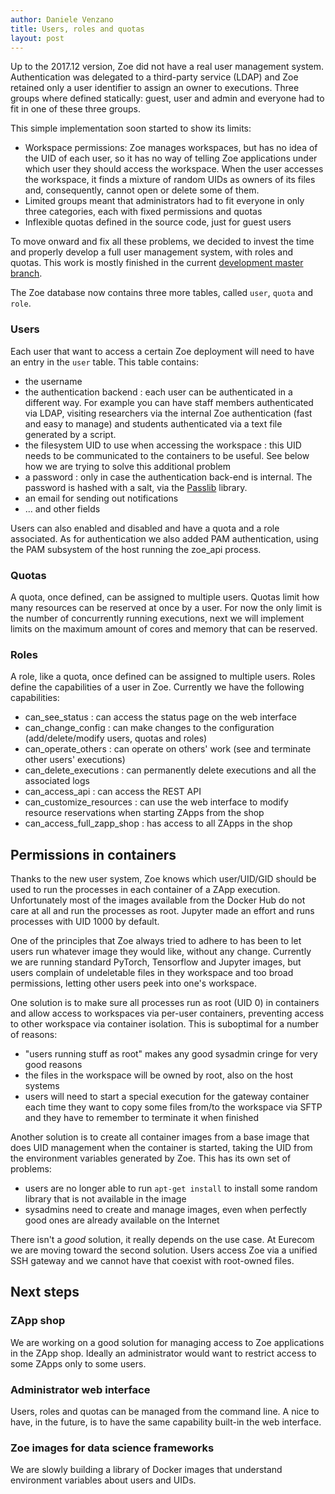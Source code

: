 ```yaml
---
author: Daniele Venzano
title: Users, roles and quotas
layout: post
---
```


Up to the 2017.12 version, Zoe did not have a real user management system. Authentication was delegated to a third-party service (LDAP) and Zoe retained only a user identifier to assign an owner to executions. Three groups where defined statically: guest, user and admin and everyone had to fit in one of these three groups.

This simple implementation soon started to show its limits:

 * Workspace permissions: Zoe manages workspaces, but has no idea of the UID of each user, so it has no way of telling Zoe applications under which user they should access the workspace. When the user accesses the workspace, it finds a mixture of random UIDs as owners of its files and, consequently, cannot open or delete some of them.
 * Limited groups meant that administrators had to fit everyone in only three categories, each with fixed permissions and quotas
 * Inflexible quotas defined in the source code, just for guest users

To move onward and fix all these problems, we decided to invest the time and properly develop a full user management system, with roles and quotas. This work is mostly finished in the current [development master branch](https://github.com/DistributedSystemsGroup/zoe/tree/devel/master).

The Zoe database now contains three more tables, called `user`, `quota` and `role`.
 
### Users
 
Each user that want to access a certain Zoe deployment will need to have an entry in the `user` table. This table contains:

 * the username
 * the authentication backend : each user can be authenticated in a different way. For example you can have staff members authenticated via LDAP, visiting researchers via the internal Zoe authentication (fast and easy to manage) and students authenticated via a text file generated by a script.
 * the filesystem UID to use when accessing the workspace : this UID needs to be communicated to the containers to be useful. See below how we are trying to solve this additional problem
 * a password : only in case the authentication back-end is internal. The password is hashed with a salt, via the [Passlib](https://passlib.readthedocs.io/en/stable/index.html) library.
 * an email for sending out notifications
 * ... and other fields

Users can also enabled and disabled and have a quota and a role associated. As for authentication we also added PAM authentication, using the PAM subsystem of the host running the zoe_api process.

### Quotas

A quota, once defined, can be assigned to multiple users. Quotas limit how many resources can be reserved at once by a user. For now the only limit is the number of concurrently running executions, next we will implement limits on the maximum amount of cores and memory that can be reserved.

### Roles

A role, like a quota, once defined can be assigned to multiple users. Roles define the capabilities of a user in Zoe. Currently we have the following capabilities:

 * can_see_status : can access the status page on the web interface
 * can_change_config : can make changes to the configuration (add/delete/modify users, quotas and roles)
 * can_operate_others : can operate on others' work (see and terminate other users' executions)
 * can_delete_executions : can permanently delete executions and all the associated logs
 * can_access_api : can access the REST API
 * can_customize_resources : can use the web interface to modify resource reservations when starting ZApps from the shop
 * can_access_full_zapp_shop : has access to all ZApps in the shop

## Permissions in containers

Thanks to the new user system, Zoe knows which user/UID/GID should be used to run the processes in each container of a ZApp execution. Unfortunately most of the images available from the Docker Hub do not care at all and run the processes as root. Jupyter made an effort and runs processes with UID 1000 by default.

One of the principles that Zoe always tried to adhere to has been to let users run whatever image they would like, without any change. Currently we are running standard PyTorch, Tensorflow and Jupyter images, but users complain of undeletable files in they workspace and too broad permissions, letting other users peek into one's workspace.

One solution is to make sure all processes run as root (UID 0) in containers and allow access to workspaces via per-user containers, preventing access to other workspace via container isolation. This is suboptimal for a number of reasons:

 * "users running stuff as root" makes any good sysadmin cringe for very good reasons
 * the files in the workspace will be owned by root, also on the host systems
 * users will need to start a special execution for the gateway container each time they want to copy some files from/to the workspace via SFTP and they have to remember to terminate it when finished

Another solution is to create all container images from a base image that does UID management when the container is started, taking the UID from the environment variables generated by Zoe. This has its own set of problems:

 * users are no longer able to run `apt-get install` to install some random library that is not available in the image
 * sysadmins need to create and manage images, even when perfectly good ones are already available on the Internet

There isn't a _good_ solution, it really depends on the use case. At Eurecom we are moving toward the second solution. Users access Zoe via a unified SSH gateway and we cannot have that coexist with root-owned files.

## Next steps

### ZApp shop

We are working on a good solution for managing access to Zoe applications in the ZApp shop. Ideally an administrator would want to restrict access to some ZApps only to some users.

### Administrator web interface

Users, roles and quotas can be managed from the command line. A nice to have, in the future, is to have the same capability built-in the web interface.

### Zoe images for data science frameworks

We are slowly building a library of Docker images that understand environment variables about users and UIDs.

